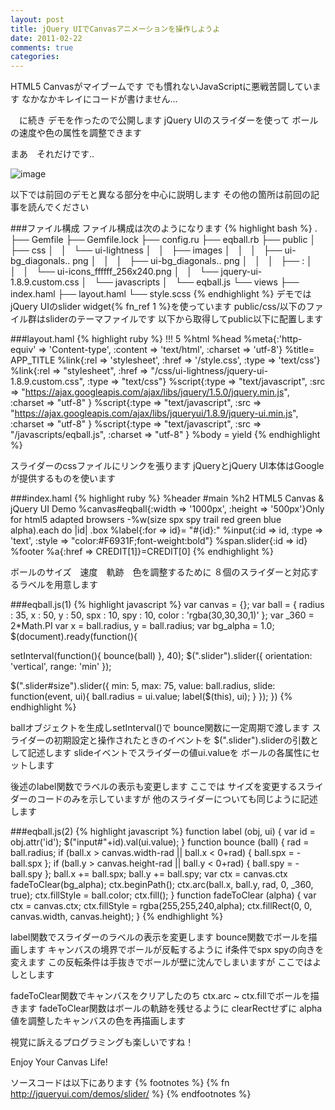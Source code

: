 ```yaml
---
layout: post
title: jQuery UIでCanvasアニメーションを操作しようよ
date: 2011-02-22
comments: true
categories:
---
```



HTML5 Canvasがマイブームです
でも慣れないJavaScriptに悪戦苦闘しています
なかなかキレイにコードが書けません...

[](http://crayovas.heroku.com/)　[](http://aclock.heroku.com/)に続き
デモを作ったので公開します
jQuery UIのスライダーを使って
ボールの速度や色の属性を調整できます

まあ　それだけです..

![image](http://img.f.hatena.ne.jp/images/fotolife/k/keyesberry/20110222/20110222190656.png)


[](http://eqball.heroku.com/)

以下では前回のデモと異なる部分を中心に説明します
その他の箇所は前回の記事を読んでください

###ファイル構成
ファイル構成は次のようになります
{% highlight bash %}
 .
 ├── Gemfile
 ├── Gemfile.lock
 ├── config.ru
 ├── eqball.rb
 ├── public
 │&#160;&#160; ├── css
 │&#160;&#160; │&#160;&#160; └── ui-lightness
 │&#160;&#160; │&#160;&#160;     ├── images
 │&#160;&#160; │&#160;&#160;     │&#160;&#160; ├── ui-bg_diagonals.. png
 │&#160;&#160; │&#160;&#160;     │&#160;&#160; ├── ui-bg_diagonals.. png
 │&#160;&#160; │&#160;&#160;     │&#160;&#160; ├──            :
 │&#160;&#160; │&#160;&#160;     │&#160;&#160; └── ui-icons_ffffff_256x240.png
 │&#160;&#160; │&#160;&#160;     └── jquery-ui-1.8.9.custom.css
 │&#160;&#160; └── javascripts
 │&#160;&#160;     └── eqball.js
 └── views
     ├── index.haml
     ├── layout.haml
     └── style.scss
{% endhighlight %}
デモではjQuery UIのslider widget{% fn_ref 1 %}を使っています
public/css/以下のファイル群はsliderのテーマファイルです
以下から取得してpublic以下に配置します

[](http://jqueryui.com/download)

###layout.haml
{% highlight ruby %}
!!! 5
%html
  %head
    %meta{:'http-equiv' => 'Content-type', :content => 'text/html', :charset => 'utf-8'}
    %title= APP_TITLE
    %link{:rel => 'stylesheet', :href => '/style.css', :type => 'text/css'}
    %link{:rel => "stylesheet", :href => "/css/ui-lightness/jquery-ui-1.8.9.custom.css", :type => "text/css"}
    %script{:type => "text/javascript", :src => "https://ajax.googleapis.com/ajax/libs/jquery/1.5.0/jquery.min.js", :charset => "utf-8" }
    %script{:type => "text/javascript", :src => "https://ajax.googleapis.com/ajax/libs/jqueryui/1.8.9/jquery-ui.min.js", :charset => "utf-8" }
    %script{:type => "text/javascript", :src => "/javascripts/eqball.js", :charset => "utf-8" }
  %body
    = yield
{% endhighlight %}

スライダーのcssファイルにリンクを張ります
jQueryとjQuery UI本体はGoogleが提供するものを使います

###index.haml
{% highlight ruby %}
%header
#main
  %h2 HTML5 Canvas & jQuery UI Demo
  %canvas#eqball{:width => '1000px', :height => '500px'}Only for html5 adapted browsers
  -%w(size spx spy trail red green blue alpha).each do |id|
    .box
      %label{:for => id}= "#{id}:"
      %input{:id => id, :type => 'text', :style => "color:#F6931F;font-weight:bold"}
      %span.slider{:id => id}
%footer
  %a{:href => CREDIT[1]}=CREDIT[0]
{% endhighlight %}

ボールのサイズ　速度　軌跡　色を調整するために
８個のスライダーと対応するラベルを用意します

###eqball.js(1)
{% highlight javascript %}
var canvas = {};
var ball = {
  radius : 35,
  x : 50,
  y : 50,
  spx : 10,
  spy : 10,
  color : 'rgba(30,30,30,1)'
};
var _360 = 2*Math.PI
var x = ball.radius, y = ball.radius;
var bg_alpha = 1.0;
$(document).ready(function(){
  
  setInterval(function(){ bounce(ball) }, 40);
  $(".slider").slider({ orientation: 'vertical', range: 'min' });
  
  $(".slider#size").slider({ min: 5, max: 75, value: ball.radius,
    slide: function(event, ui){
      ball.radius = ui.value;
      label($(this), ui);
    }
  });
})
{% endhighlight %}

ballオブジェクトを生成しsetInterval()で
bounce関数に一定周期で渡します
スライダーの初期設定と操作されたときのイベントを
$(".slider").sliderの引数として記述します
slideイベントでスライダーの値ui.valueを
ボールの各属性にセットします

後述のlabel関数でラベルの表示も変更します
ここでは
サイズを変更するスライダーのコードのみを示していますが
他のスライダーについても同じように記述します

###eqball.js(2)
{% highlight javascript %}
function label (obj, ui) {
  var id = obj.attr('id');
  $("input#"+id).val(ui.value);
}
function bounce (ball) {
  rad = ball.radius;
  if (ball.x > canvas.width-rad || ball.x < 0+rad) { ball.spx = -ball.spx };
  if (ball.y > canvas.height-rad || ball.y < 0+rad) { ball.spy = -ball.spy };
  ball.x += ball.spx;
  ball.y += ball.spy;
  var ctx = canvas.ctx
  fadeToClear(bg_alpha);
  ctx.beginPath();
  ctx.arc(ball.x, ball.y, rad, 0, _360, true);
  ctx.fillStyle = ball.color;
  ctx.fill();
}
function fadeToClear (alpha) {
  var ctx = canvas.ctx;
  ctx.fillStyle = rgba(255,255,240,alpha);
  ctx.fillRect(0, 0, canvas.width, canvas.height);
}
{% endhighlight %}

label関数でスライダーのラベルの表示を変更します
bounce関数でボールを描画します
キャンバスの境界でボールが反転するように
if条件でspx spyの向きを変えます
この反転条件は手抜きでボールが壁に沈んでしまいますが
ここではよしとします

fadeToClear関数でキャンバスをクリアしたのち
ctx.arc ~ ctx.fillでボールを描きます
fadeToClear関数はボールの軌跡を残せるように
clearRectせずに
alpha値を調整したキャンバスの色を再描画します

視覚に訴えるプログラミングも楽しいですね！

Enjoy Your Canvas Life!

ソースコードは以下にあります
[](https://github.com/melborne/EQBall)
{% footnotes %}
   {% fn http://jqueryui.com/demos/slider/ %}
{% endfootnotes %}
